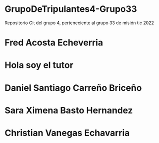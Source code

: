 # GrupoDeTripulantes4-Grupo33
Repositorio Git del grupo 4, perteneciente al grupo 33 de misión tic 2022
# Fred Acosta Echeverria
# Hola soy el tutor
# Daniel Santiago Carreño Briceño
# Sara Ximena Basto Hernandez
# Christian Vanegas Echavarria

